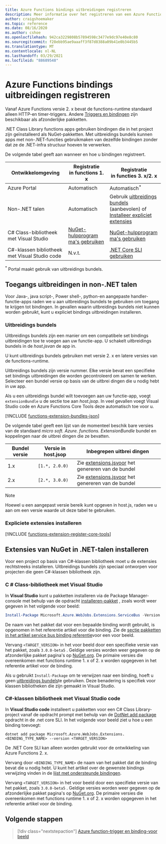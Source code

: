 ```yaml
---
title: Azure Functions bindings uitbreidingen registreren
description: Meer informatie over het registreren van een Azure Functions bindings uitbreiding op basis van uw omgeving.
author: craigshoemaker
ms.topic: reference
ms.date: 08/16/2020
ms.author: cshoe
ms.openlocfilehash: 942ca3229808b57894598c3477e9dc97e40e8c80
ms.sourcegitcommit: f28ebb95ae9aaaff3f87d8388a09b41e0b3445b5
ms.translationtype: MT
ms.contentlocale: nl-NL
ms.lasthandoff: 03/29/2021
ms.locfileid: "88689548"
---
```

# <a name="register-azure-functions-binding-extensions"></a>Azure Functions bindings uitbreidingen registreren

Vanaf Azure Functions versie 2. x bevat de functions-runtime standaard alleen HTTP-en timer-triggers. Andere [Triggers en bindingen](./functions-triggers-bindings.md) zijn beschikbaar als afzonderlijke pakketten.

.NET Class Library functions apps gebruiken bindingen die in het project zijn geïnstalleerd als NuGet-pakketten. Met uitbreidings bundels kunnen apps met non-.NET-functies gebruikmaken van dezelfde bindingen zonder dat ze de .NET-infra structuur hoeven te verwerken.

De volgende tabel geeft aan wanneer en hoe u bindingen registreert.

| Ontwikkelomgeving |Registratie<br/> in functions 1. x  |Registratie<br/> in functies 3. x/2. x  |
|-------------------------|------------------------------------|------------------------------------|
|Azure Portal|Automatisch|Automatisch<sup>*</sup>|
|Non-.NET talen|Automatisch|Gebruik [uitbreidings bundels](#extension-bundles) (aanbevolen) of [Installeer expliciet extensies](#explicitly-install-extensions)|
|C# Class-bibliotheek met Visual Studio|[NuGet-hulpprogram ma's gebruiken](#vs)|[NuGet-hulpprogram ma's gebruiken](#vs)|
|C#-klassen bibliotheek met Visual Studio code|N.v.t.|[.NET Core SLI gebruiken](#vs-code)|

<sup>*</sup> Portal maakt gebruik van uitbreidings bundels.

## <a name="access-extensions-in-non-net-languages"></a>Toegangs uitbreidingen in non-.NET talen

Voor Java-, java script-, Power shell-, python-en aangepaste handler-functie-apps raden we u aan uitbreidings bundels te gebruiken om toegang te krijgen tot bindingen. In gevallen waarin uitbreidings bundels niet kunnen worden gebruikt, kunt u expliciet bindings uitbreidingen installeren.

### <a name="extension-bundles"></a><a name="extension-bundles"></a>Uitbreidings bundels

Uitbreidings bundels zijn een manier om een compatibele set bindings uitbreidingen toe te voegen aan uw functie-app. U schakelt uitbreidings bundels in de *host.jsvan* de app in.

U kunt uitbreidings bundels gebruiken met versie 2. x en latere versies van de functions-runtime.

Uitbreidings bundels zijn versie nummer. Elke versie bevat een specifieke set bindings uitbreidingen die worden gecontroleerd om samen te werken. Selecteer een bundel versie op basis van de uitbrei dingen die u nodig hebt in uw app.

Als u een uitbreidings bundel wilt toevoegen aan uw functie-app, voegt `extensionBundle` u de sectie toe aan *host.jsop*. In veel gevallen voegt Visual Studio code en Azure Functions Core Tools deze automatisch toe voor u.

[!INCLUDE [functions-extension-bundles-json](../../includes/functions-extension-bundles-json.md)]

De volgende tabel geeft een lijst van de momenteel beschik bare versies van de standaard *micro soft. Azure. functions. ExtensionBundle* bundel en koppelingen naar de uitbrei dingen die ze bevatten.

| Bundel versie | Versie in host.jsop | Inbegrepen uitbrei dingen |
| --- | --- | --- |
| 1.x | `[1.*, 2.0.0)` | Zie [extensions.jsvoor](https://github.com/Azure/azure-functions-extension-bundles/blob/v1.x/src/Microsoft.Azure.Functions.ExtensionBundle/extensions.json) het genereren van de bundel |
| 2.x | `[2.*, 3.0.0)` | Zie [extensions.jsvoor](https://github.com/Azure/azure-functions-extension-bundles/blob/v2.x/src/Microsoft.Azure.Functions.ExtensionBundle/extensions.json) het genereren van de bundel |

> [!NOTE]
> Hoewel u een aangepast versie bereik kunt opgeven in host.js, raden we u aan om een versie waarde uit deze tabel te gebruiken.

### <a name="explicitly-install-extensions"></a><a name="explicitly-install-extensions"></a>Expliciete extensies installeren

[!INCLUDE [functions-extension-register-core-tools](../../includes/functions-extension-register-core-tools.md)]

## <a name="install-extensions-from-nuget-in-net-languages"></a><a name="local-csharp"></a>Extensies van NuGet in .NET-talen installeren

Voor een project op basis van C#-klassen bibliotheek moet u de extensies rechtstreeks installeren. Uitbreidings bundels zijn speciaal ontworpen voor projecten die geen C#-klassen bibliotheek zijn.

### <a name="c-class-library-with-visual-studio"></a><a name="vs"></a> C \# Class-bibliotheek met Visual Studio

In **Visual Studio** kunt u pakketten installeren via de Package Manager-console met behulp van de opdracht [installeren-pakket](/nuget/tools/ps-ref-install-package) , zoals wordt weer gegeven in het volgende voor beeld:

```powershell
Install-Package Microsoft.Azure.WebJobs.Extensions.ServiceBus -Version <TARGET_VERSION>
```

De naam van het pakket dat voor een bepaalde binding wordt gebruikt, is opgenomen in het referentie artikel voor die binding. Zie de [sectie pakketten in het artikel service bus binding referentie](functions-bindings-service-bus.md#functions-1x)voor een voor beeld.

Vervang `<TARGET_VERSION>` in het voor beeld door een specifieke versie van het pakket, zoals `3.0.0-beta5` . Geldige versies worden weer gegeven op de afzonderlijke pakket pagina's op [NuGet.org](https://nuget.org). De primaire versies die overeenkomen met functions runtime 1. x of 2. x worden opgegeven in het referentie artikel voor de binding.

Als u gebruikt `Install-Package` om te verwijzen naar een binding, hoeft u geen [uitbreidings bundels](#extension-bundles)te gebruiken. Deze benadering is specifiek voor klassen bibliotheken die zijn gemaakt in Visual Studio.

### <a name="c-class-library-with-visual-studio-code"></a><a name="vs-code"></a> C#-klassen bibliotheek met Visual Studio code

In **Visual Studio code** installeert u pakketten voor een C# Class Library-project vanaf de opdracht prompt met behulp van de [DotNet add package](/dotnet/core/tools/dotnet-add-package) opdracht in de .net core SLI. In het volgende voor beeld ziet u hoe u een binding toevoegt:

```terminal
dotnet add package Microsoft.Azure.WebJobs.Extensions.<BINDING_TYPE_NAME> --version <TARGET_VERSION>
```

De .NET Core SLI kan alleen worden gebruikt voor de ontwikkeling van Azure Functions 2. x.

Vervang door `<BINDING_TYPE_NAME>` de naam van het pakket dat de binding bevat die u nodig hebt. U kunt het artikel over de gewenste bindings verwijzing vinden in de [lijst met ondersteunde bindingen](./functions-triggers-bindings.md#supported-bindings).

Vervang `<TARGET_VERSION>` in het voor beeld door een specifieke versie van het pakket, zoals `3.0.0-beta5` . Geldige versies worden weer gegeven op de afzonderlijke pakket pagina's op [NuGet.org](https://nuget.org). De primaire versies die overeenkomen met functions runtime 1. x of 2. x worden opgegeven in het referentie artikel voor de binding.

## <a name="next-steps"></a>Volgende stappen
> [!div class="nextstepaction"]
> [Azure function-trigger en binding-voor beeld](./functions-bindings-example.md)
